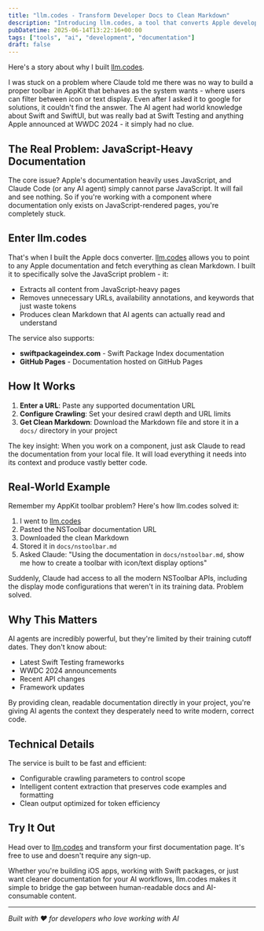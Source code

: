 ```yaml
---
title: "llm.codes - Transform Developer Docs to Clean Markdown"
description: "Introducing llm.codes, a tool that converts Apple developer documentation and other technical docs into clean, LLM-friendly Markdown format for better AI integration."
pubDatetime: 2025-06-14T13:22:16+00:00
tags: ["tools", "ai", "development", "documentation"]
draft: false
---
```


Here's a story about why I built [llm.codes](https://llm.codes).

I was stuck on a problem where Claude told me there was no way to build a proper toolbar in AppKit that behaves as the system wants - where users can filter between icon or text display. Even after I asked it to google for solutions, it couldn't find the answer. The AI agent had world knowledge about Swift and SwiftUI, but was really bad at Swift Testing and anything Apple announced at WWDC 2024 - it simply had no clue.

## The Real Problem: JavaScript-Heavy Documentation

The core issue? Apple's documentation heavily uses JavaScript, and Claude Code (or any AI agent) simply cannot parse JavaScript. It will fail and see nothing. So if you're working with a component where documentation only exists on JavaScript-rendered pages, you're completely stuck.

## Enter llm.codes

That's when I built the Apple docs converter. [llm.codes](https://llm.codes) allows you to point to any Apple documentation and fetch everything as clean Markdown. I built it to specifically solve the JavaScript problem - it:

- Extracts all content from JavaScript-heavy pages
- Removes unnecessary URLs, availability annotations, and keywords that just waste tokens
- Produces clean Markdown that AI agents can actually read and understand

The service also supports:
- **swiftpackageindex.com** - Swift Package Index documentation
- **GitHub Pages** - Documentation hosted on GitHub Pages

## How It Works

1. **Enter a URL**: Paste any supported documentation URL
2. **Configure Crawling**: Set your desired crawl depth and URL limits
3. **Get Clean Markdown**: Download the Markdown file and store it in a `docs/` directory in your project

The key insight: When you work on a component, just ask Claude to read the documentation from your local file. It will load everything it needs into its context and produce vastly better code.

## Real-World Example

Remember my AppKit toolbar problem? Here's how llm.codes solved it:

1. I went to [llm.codes](https://llm.codes)
2. Pasted the NSToolbar documentation URL
3. Downloaded the clean Markdown
4. Stored it in `docs/nstoolbar.md`
5. Asked Claude: "Using the documentation in `docs/nstoolbar.md`, show me how to create a toolbar with icon/text display options"

Suddenly, Claude had access to all the modern NSToolbar APIs, including the display mode configurations that weren't in its training data. Problem solved.

## Why This Matters

AI agents are incredibly powerful, but they're limited by their training cutoff dates. They don't know about:
- Latest Swift Testing frameworks
- WWDC 2024 announcements
- Recent API changes
- Framework updates

By providing clean, readable documentation directly in your project, you're giving AI agents the context they desperately need to write modern, correct code.

## Technical Details

The service is built to be fast and efficient:
- Configurable crawling parameters to control scope
- Intelligent content extraction that preserves code examples and formatting
- Clean output optimized for token efficiency

## Try It Out

Head over to [llm.codes](https://llm.codes) and transform your first documentation page. It's free to use and doesn't require any sign-up.

Whether you're building iOS apps, working with Swift packages, or just want cleaner documentation for your AI workflows, llm.codes makes it simple to bridge the gap between human-readable docs and AI-consumable content.

---

*Built with ❤️ for developers who love working with AI*
